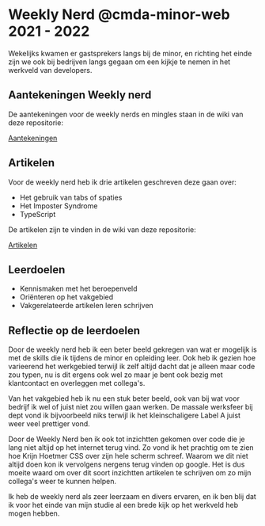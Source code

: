 # Weekly Nerd @cmda-minor-web 2021 - 2022

Wekelijks kwamen er gastsprekers langs bij de minor, en richting het einde zijn we ook bij bedrijven langs gegaan om een kijkje te nemen in het werkveld van developers.

## Aantekeningen Weekly nerd

De aantekeningen voor de weekly nerds en mingles staan in de wiki van deze repositorie:

[Aantekeningen](https://github.com/joeriBouwman25/weekly-nerd-2122/wiki)

## Artikelen

Voor de weekly nerd heb ik drie artikelen geschreven deze gaan over:

- Het gebruik van tabs of spaties
- Het Imposter Syndrome
- TypeScript

De artikelen zijn te vinden in de wiki van deze repositorie:

[Artikelen](https://github.com/joeriBouwman25/weekly-nerd-2122/wiki/Articles)

## Leerdoelen

- Kennismaken met het beroepenveld
- Oriënteren op het vakgebied
- Vakgerelateerde artikelen leren schrijven

## Reflectie op de leerdoelen

Door de weekly nerd heb ik een beter beeld gekregen van wat er mogelijk is met de skills die ik tijdens de minor en opleiding leer. Ook heb ik gezien hoe varieerend het werkgebied terwijl ik zelf altijd dacht dat je alleen maar code zou typen, nu is dit ergens ook wel zo maar je bent ook bezig met klantcontact en overleggen met collega's.

Van het vakgebied heb ik nu een stuk beter beeld, ook van bij wat voor bedrijf ik wel of juist niet zou willen gaan werken. De massale werksfeer bij dept vond ik bijvoorbeeld niks terwijl ik het kleinschaligere Label A juist weer veel prettiger vond.

Door de Weekly Nerd ben ik ook tot inzichtten gekomen over code die je lang niet altijd op het internet terug vind. Zo vond ik het prachtig om te zien hoe Krijn Hoetmer CSS over zijn hele scherm schreef. Waarom we dit niet altijd doen kon ik vervolgens nergens terug vinden op google. Het is dus moeite waard om over dit soort inzichtten artikelen te schrijven om zo mijn collega's weer te kunnen helpen.

Ik heb de weekly nerd als zeer leerzaam en divers ervaren, en ik ben blij dat ik voor het einde van mijn studie al een brede kijk op het werkveld heb mogen hebben.
